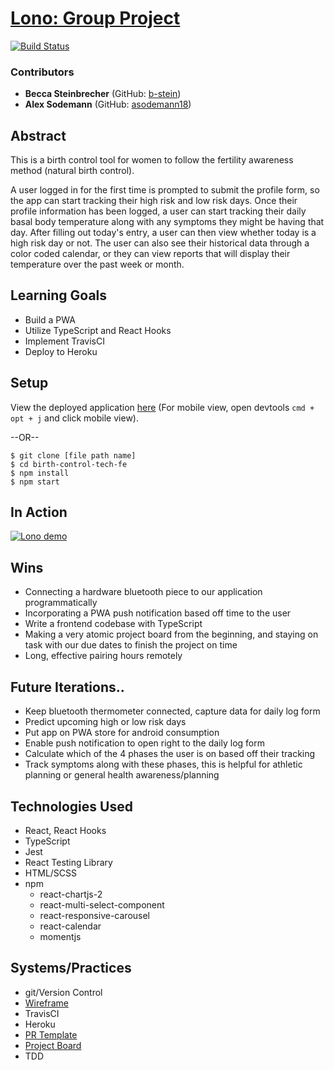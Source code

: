 # [Lono: Group Project](https://lono-fertility.herokuapp.com/)
[![Build Status](https://travis-ci.org/Birth-control-tech/birth-control-tech-FE.svg?branch=master)](https://travis-ci.org/Birth-control-tech/birth-control-tech-FE)

### Contributors
* __Becca Steinbrecher__ (GitHub: [b-stein](https://github.com/b-stein))
* __Alex Sodemann__ (GitHub: [asodemann18](https://github.com/asodemann18))

## Abstract
This is a birth control tool for women to follow the fertility awareness method (natural birth control). 

A user logged in for the first time is prompted to submit the profile form, so the app can start tracking their high risk and low risk days.  Once their profile information has been logged, a user can start tracking their daily basal body temperature along with any symptoms they might be having that day.  After filling out today's entry, a user can then view whether today is a high risk day or not.  The user can also see their historical data through a color coded calendar, or they can view reports that will display their temperature over the past week or month. 

## Learning Goals
* Build a PWA
* Utilize TypeScript and React Hooks
* Implement TravisCI
* Deploy to Heroku

## Setup
View the deployed application [here](https://lono-fertility.herokuapp.com/) (For mobile view, open devtools `cmd + opt + j` and click mobile view).

--OR--

```
$ git clone [file path name]
$ cd birth-control-tech-fe
$ npm install 
$ npm start
```
## In Action
[![Lono demo](https://img.youtube.com/vi/UPBCkB9-NHg&feature=youtu.be&ab_channel=BJoy/0.jpg)](https://www.youtube.com/watch?v=UPBCkB9-NHg&feature=youtu.be&ab_channel=BJoy)

## Wins
- Connecting a hardware bluetooth piece to our application programmatically
- Incorporating a PWA push notification based off time to the user
- Write a frontend codebase with TypeScript
- Making a very atomic project board from the beginning, and staying on task with our due dates to finish the project on time
- Long, effective pairing hours remotely

## Future Iterations..
- Keep bluetooth thermometer connected, capture data for daily log form
- Predict upcoming high or low risk days
- Put app on PWA store for android consumption
- Enable push notification to open right to the daily log form
- Calculate which of the 4 phases the user is on based off their tracking
- Track symptoms along with these phases, this is helpful for athletic planning or general health awareness/planning

## Technologies Used
- React, React Hooks
- TypeScript
- Jest
- React Testing Library
- HTML/SCSS
- npm
  - react-chartjs-2
  - react-multi-select-component
  - react-responsive-carousel
  - react-calendar
  - momentjs
  
## Systems/Practices
- git/Version Control
- [Wireframe](https://www.figma.com/file/cdMfcy3cP3iIhKzIbQfY5I/LNGP-Wireframe?node-id=0%3A1)
- TravisCI
- Heroku
- [PR Template](https://github.com/Birth-control-tech/birth-control-tech-FE/blob/master/pull_request_template.md)
- [Project Board](https://github.com/orgs/Birth-control-tech/projects/1)
- TDD
